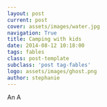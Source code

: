 ```yaml
---
layout: post
current: post
cover: assets/images/water.jpg
navigation: True
title: Camping with kids
date: 2014-08-12 10:18:00
tags: fables
class: post-template
subclass: 'post tag-fables'
logo: assets/images/ghost.png
author: stephanie
---
```


An A